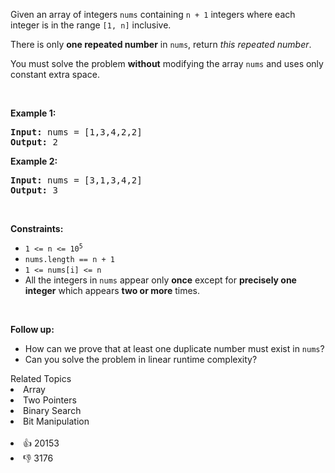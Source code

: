 <p>Given an array of integers <code>nums</code> containing&nbsp;<code>n + 1</code> integers where each integer is in the range <code>[1, n]</code> inclusive.</p>

<p>There is only <strong>one repeated number</strong> in <code>nums</code>, return <em>this&nbsp;repeated&nbsp;number</em>.</p>

<p>You must solve the problem <strong>without</strong> modifying the array <code>nums</code>&nbsp;and uses only constant extra space.</p>

<p>&nbsp;</p> 
<p><strong class="example">Example 1:</strong></p>

<pre>
<strong>Input:</strong> nums = [1,3,4,2,2]
<strong>Output:</strong> 2
</pre>

<p><strong class="example">Example 2:</strong></p>

<pre>
<strong>Input:</strong> nums = [3,1,3,4,2]
<strong>Output:</strong> 3
</pre>

<p>&nbsp;</p> 
<p><strong>Constraints:</strong></p>

<ul> 
 <li><code>1 &lt;= n &lt;= 10<sup>5</sup></code></li> 
 <li><code>nums.length == n + 1</code></li> 
 <li><code>1 &lt;= nums[i] &lt;= n</code></li> 
 <li>All the integers in <code>nums</code> appear only <strong>once</strong> except for <strong>precisely one integer</strong> which appears <strong>two or more</strong> times.</li> 
</ul>

<p>&nbsp;</p> 
<p><b>Follow up:</b></p>

<ul> 
 <li>How can we prove that at least one duplicate number must exist in <code>nums</code>?</li> 
 <li>Can you solve the problem in linear runtime complexity?</li> 
</ul>

<div><div>Related Topics</div><div><li>Array</li><li>Two Pointers</li><li>Binary Search</li><li>Bit Manipulation</li></div></div><br><div><li>👍 20153</li><li>👎 3176</li></div>
